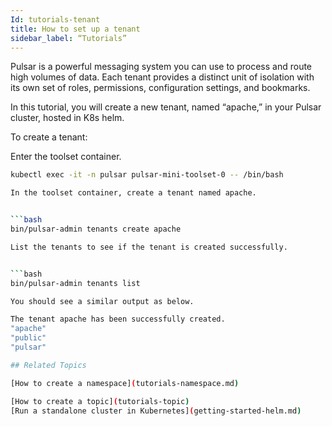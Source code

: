 ```yaml
---
Id: tutorials-tenant
title: How to set up a tenant
sidebar_label: “Tutorials”
---
```



Pulsar is a powerful messaging system you can use  to process and route high volumes of data. Each tenant provides a distinct unit of isolation with its own set of roles, permissions, configuration settings, and bookmarks. 

In this tutorial, you will create a new tenant, named “apache,” in your Pulsar cluster, hosted in K8s helm. 


To create a tenant:

Enter the toolset container.


```bash
kubectl exec -it -n pulsar pulsar-mini-toolset-0 -- /bin/bash

In the toolset container, create a tenant named apache.


```bash
bin/pulsar-admin tenants create apache

List the tenants to see if the tenant is created successfully.


```bash
bin/pulsar-admin tenants list

You should see a similar output as below. 

The tenant apache has been successfully created.
"apache"
"public"
"pulsar"

## Related Topics

[How to create a namespace](tutorials-namespace.md)

[How to create a topic](tutorials-topic)
[Run a standalone cluster in Kubernetes](getting-started-helm.md)









